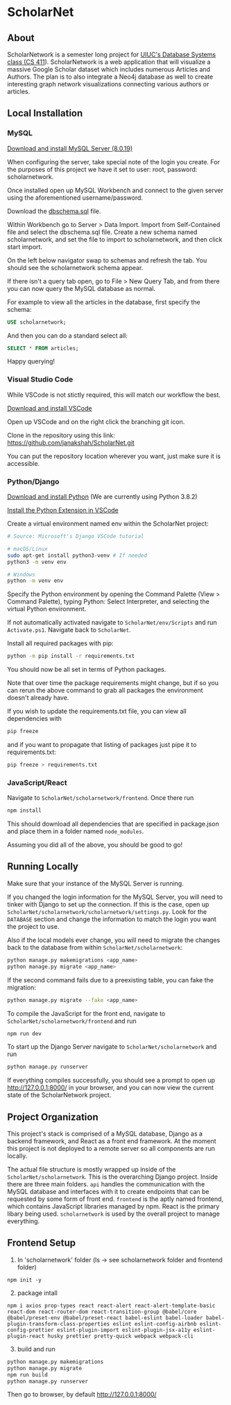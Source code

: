 # ScholarNet

## About

ScholarNetwork is a semester long project for [UIUC's Database Systems class (CS 411](https://wiki.illinois.edu/wiki/display/CS411AASP20/)). ScholarNetwork is a web application that will visualize a massive Google Scholar dataset which includes numerous Articles and Authors. The plan is to also integrate a Neo4j database as well to create interesting graph network visualizations connecting various authors or articles.

## Local Installation

### MySQL

[Download and install MySQL Server (8.0.19)](https://dev.mysql.com/downloads/mysql/)

When configuring the server, take special note of the login you create. For the purposes of this project we have it set to user: root, password: scholarnetwork.

Once installed open up MySQL Workbench and connect to the given server using the aforementioned username/password.

Download the [dbschema.sql](https://github.com/janakshah/ScholarNet/blob/master/dbschema.sql) file.

Within Workbench go to Server > Data Import. Import from Self-Contained file and select the dbschema.sql file. Create a new schema named scholarnetwork, and set the file to import to scholarnetwork, and then click start import.

On the left below navigator swap to schemas and refresh the tab. You should see the scholarnetwork schema appear.

If there isn't a query tab open, go to File > New Query Tab, and from there you can now query the MySQL database as normal. 

For example to view all the articles in the database, first specify the schema:
```sql
USE scholarnetwork;
```

And then you can do a standard select all:
```sql
SELECT * FROM articles;
```

Happy querying!

### Visual Studio Code

While VSCode is not stictly required, this will match our workflow the best.

[Download and install VSCode](https://code.visualstudio.com/)

Open up VSCode and on the right click the branching git icon.

Clone in the repository using this link: https://github.com/janakshah/ScholarNet.git

You can put the repository location wherever you want, just make sure it is accessible.

### Python/Django

[Download and install Python](https://www.python.org/downloads/) (We are currently using Python 3.8.2)

[Install the Python Extension in VSCode](https://marketplace.visualstudio.com/items?itemName=ms-python.python)

Create a virtual environment named env within the ScholarNet project:
```bash
# Source: Microsoft's Django VSCode tutorial

# macOS/Linux
sudo apt-get install python3-venv # If needed
python3 -m venv env

# Windows
python -m venv env
```

Specify the Python environment by opening the Command Palette (View > Command Palette), typing Python: Select Interpreter, and selecting the virtual Python environment.

If not automatically activated navigate to `ScholarNet/env/Scripts` and run `Activate.ps1`. Navigate back to `ScholarNet`.

Install all required packages with pip:
```bash
python -m pip install -r requirements.txt
```

You should now be all set in terms of Python packages.

Note that over time the package requirements might change, but if so you can rerun the above command to grab all packages the environment doesn't already have.

If you wish to update the requirements.txt file, you can view all dependencies with
```bash
pip freeze
```

and if you want to propagate that listing of packages just pipe it to requirements.txt:
```bash
pip freeze > requirements.txt
```

### JavaScript/React

Navigate to `ScholarNet/scholarnetwork/frontend`. Once there run
```bash
npm install
```

This should download all dependencies that are specified in package.json and place them in a folder named `node_modules`.

Assuming you did all of the above, you should be good to go!

## Running Locally

Make sure that your instance of the MySQL Server is running. 

If you changed the login information for the MySQL Server, you will need to tinker with Django to set up the connection. If this is the case, open up `ScholarNet/scholarnetwork/scholarnetwork/settings.py`. Look for the `DATABASE` section and change the information to match the login you want the project to use.

Also if the local models ever change, you will need to migrate the changes back to the database from within `ScholarNet/scholarnetwork`:
```bash
python manage.py makemigrations <app_name>
python manage.py migrate <app_name>
```
If the second command fails due to a preexisting table, you can fake the migration:
```bash
python manage.py migrate --fake <app_name>
```

To compile the JavaScript for the front end, navigate to `ScholarNet/scholarnetwork/frontend` and run 
```bash
npm run dev
```

To start up the Django Server navigate to `ScholarNet/scholarnetwork` and run
```bash
python manage.py runserver
```

If everything compiles successfully, you should see a prompt to open up http://127.0.0.1:8000/ in your browser, and you can now view the current state of the ScholarNetwork project.

## Project Organization

This project's stack is comprised of a MySQL database, Django as a backend framework, and React as a front end framework. At the moment this project is not deployed to a remote server so all components are run locally. 

The actual file structure is mostly wrapped up inside of the `ScholarNet/scholarnetwork`. This is the overarching Django project. Inside there are three main folders. `api` handles the communication with the MySQL database and interfaces with it to create endpoints that can be requested by some form of front end. `frontend` is the aptly named frontend, which contains JavaScript libraries managed by npm. React is the primary libary being used. `scholarnetwork` is used by the overall project to manage everything.



## Frontend Setup

1. In 'scholarnetwork' folder (ls -> see scholarnetwork folder and frontend folder)

```
npm init -y
```

2. package intall

```
npm i axios prop-types react react-alert react-alert-template-basic react-dom react-router-dom react-transition-group @babel/core @babel/preset-env @babel/preset-react babel-eslint babel-loader babel-plugin-transform-class-properties eslint eslint-config-airbnb eslint-config-prettier eslint-plugin-import eslint-plugin-jsx-a11y eslint-plugin-react husky prettier pretty-quick webpack webpack-cli
```

3. build and run 

```python
python manage.py makemigrations
python manage.py migrate
npm run build
python manage.py runserver 
```

 Then go to browser, by default http://127.0.0.1:8000/